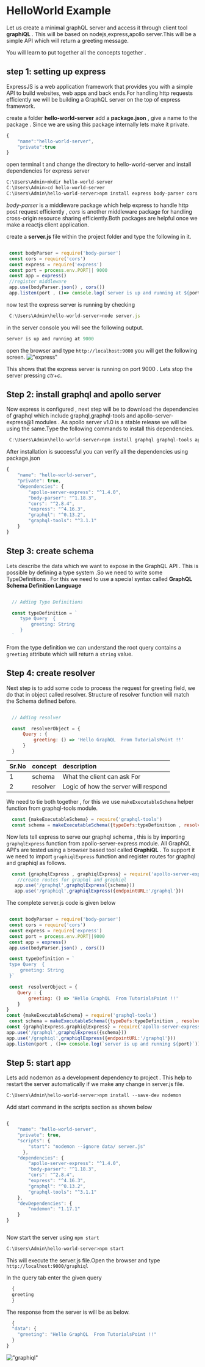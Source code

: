   
# HelloWorld Example

Let us create a minimal graphQL server
and access it through client tool **graphiQL** . This will be based on nodejs,express,apollo server.This will be a simple API which will return a greeting message.  

You will learn to put together all the concepts together .

## step 1: setting up express

ExpressJS is a web application framework that provides you with a simple API to build websites, web apps and back ends.For handling http requests efficiently we will  be building a GraphQL server on the top of express framework.

 create a folder **hello-world-server** add a **package.json** , give a name to the package . Since we are using this package internally lets make it private.

```javascript
{
    "name":"hello-world-server",
    "private":true
}
```

open terminal t and  change the directory to hello-world-server and install dependencies for express server

```javascript
C:\Users\Admin>mkdir hello-world-server
C:\Users\Admin>cd hello-world-server
C:\Users\Admin\hello-world-server>npm install express body-parser cors

```

*body-parser* is a middleware package which help express to handle http post request efficiently , *cors* is another middleware package for handling  cross-origin resource sharing efficiently.Both packages are helpful once we make a reactjs client application.

create a **server.js** file within the project folder and type the following in it.

```javascript

 const bodyParser = require('body-parser')
 const cors = require('cors')
 const express = require('express')
 const port = process.env.PORT|| 9000
 const app = express()
 //register middleware
 app.use(bodyParser.json() , cors())
 app.listen(port , ()=> console.log(`server is up and running at ${port}`))


```

now test the express server is running by checking

```javascript
 C:\Users\Admin\hello-world-server>node server.js
```

in the server console you will see the following output.

```javascript
server is up and running at 9000
```

open the browser and type `http://localhost:9000` you will get the following screen.
!["express"](https://user-images.githubusercontent.com/9062443/44002340-a6ab8992-9e5e-11e8-8907-81ec94ad27df.png "express")

This shows that the express server is running on port 9000 . Lets stop the server pressing *ctr+c*.

## Step 2: install graphql and apollo server

 Now express is configured , next step will be to download the dependencies of graphql which include graphql,graphql-tools and apollo-server-express@1 modules . As apollo server v1.0 is a stable release we will be using the same.Type the following commands to install this dependencies.

```javascript
 C:\Users\Admin\hello-world-server>npm install graphql graphql-tools apollo-server-express@1
```

After installation is successful you can verify all the dependencies using package.json

```javascript
{
    "name": "hello-world-server",
    "private": true,
    "dependencies": {
        "apollo-server-express": "^1.4.0",
        "body-parser": "^1.18.3",
        "cors": "^2.8.4",
        "express": "^4.16.3",
        "graphql": "^0.13.2",
        "graphql-tools": "^3.1.1"
    }
}

```

## Step 3: create  schema

Lets describe the data which we want to expose in the GraphQL API . This
is possible by defining a type system .So we need to write some TypeDefinitions . For this we need to use a special syntax called
**GraphQL Schema Definition Language**

```javascript

  // Adding Type Definitions

  const typeDefinition = `
     type Query  {
         greeting: String
     }
  `
```

From the type definition we can understand the root query  contains a `greeting` attribute which will return a `string` value.

## Step 4: create  resolver

Next step is to add some code to process the request for greeting field, we do that in object called resolver. Structure of resolver function will match the Schema defined before.

```javascript

  // Adding resolver

  const  resolverObject = {
      Query : {
          greeting: () => 'Hello GraphQL  From TutorialsPoint !!'
      }
  }
```

|Sr.No | concept | description
|:-----|:--------|:-----------
|1    | schema | What the client can ask For
| 2   | resolver | Logic of how the  server will respond

We need to tie both together , for this we use `makeExecutableSchema` helper function from graphql-tools module.

```javascript
  const {makeExecutableSchema} = require('graphql-tools')
  const schema = makeExecutableSchema({typeDefs:typeDefinition , resolvers:resolverObject})

```

Now lets tell express to serve our graphql schema , this is by importing  `graphqlExpress` function from apollo-server-express module. All GraphQL API's are tested using a browser based tool called **GraphiQL** . To support it we need to import `graphiqlExpress` function and register routes for graphql and graphiql as follows.

```javascript
  const {graphqlExpress , graphiqlExpress} = require('apollo-server-express')
    //create routes for graphql and graphiql
   app.use('/graphql',graphqlExpress({schema}))
   app.use('/graphiql',graphiqlExpress({endpointURL:'/graphql'}))

```

The complete server.js code is given below

```javascript

 const bodyParser = require('body-parser')
 const cors = require('cors')
 const express = require('express')
 const port = process.env.PORT||9000
 const app = express()
 app.use(bodyParser.json() , cors())

 const typeDefinition = `
 type Query  {
     greeting: String
 }`

 const  resolverObject = {
    Query : {
        greeting: () => 'Hello GraphQL  From TutorialsPoint !!'
    }
}
const {makeExecutableSchema} = require('graphql-tools')
 const schema = makeExecutableSchema({typeDefs:typeDefinition , resolvers:resolverObject})
const {graphqlExpress,graphiqlExpress} = require('apollo-server-express')
app.use('/graphql',graphqlExpress({schema}))
app.use('/graphiql',graphiqlExpress({endpointURL:'/graphql'}))
app.listen(port , ()=> console.log(`server is up and running ${port}`))

```

## Step 5: start app

 Lets add nodemon as a development dependency to project . This help to restart the server automatically if we make any change in server.js file.

 ```javascript
 C:\Users\Admin\hello-world-server>npm install --save-dev nodemon

```

Add start command in the scripts section as shown below

```javascript

{
    "name": "hello-world-server",
    "private": true,
    "scripts": {
        "start": "nodemon --ignore data/ server.js"
      },
    "dependencies": {
        "apollo-server-express": "^1.4.0",
        "body-parser": "^1.18.3",
        "cors": "^2.8.4",
        "express": "^4.16.3",
        "graphql": "^0.13.2",
        "graphql-tools": "^3.1.1"
    },
    "devDependencies": {
        "nodemon": "1.17.1"
    }
}



```

Now start the server using `npm start`

```javascript
C:\Users\Admin\hello-world-server>npm start
```

This will execute the server.js file.Open the  browser and type `http://localhost:9000/graphiql`

In the query tab enter the given query

```javascript
  {
  greeting
  }

```

The response from the server is will be as below.

```javascript
  {
  "data": {
    "greeting": "Hello GraphQL  From TutorialsPoint !!"
  }
}


```

!["graphiql"](https://user-images.githubusercontent.com/9062443/44010356-80865618-9ecf-11e8-8297-fe947766a200.png "graphql")